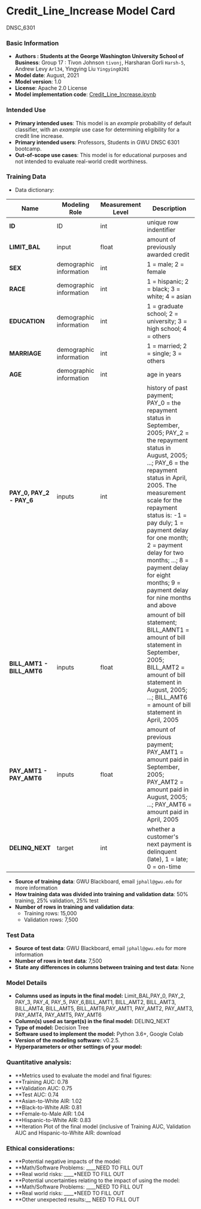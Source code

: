 # Credit_Line_Increase Model Card
DNSC_6301

### Basic Information

*  **Authors : Students at the George Washington University School of Business**: Group 17 : Tivon Johnson `tivonj`, Harsharan Gorli `Harsh-5`, Andrew Levy `Arl34`, Yingying Liu `Yingying0201`
* **Model date**: August, 2021
* **Model version**: 1.0
* **License**: Apache 2.0 License
* **Model implementation code**: [Credit_Line_Increase.ipynb](Credit_Line_Increase.ipynb)

### Intended Use
* **Primary intended uses**: This model is an *example* probability of default classifier, with an *example* use case for determining eligibility for a credit line increase.
* **Primary intended users**: Professors, Students in GWU DNSC 6301 bootcamp.
* **Out-of-scope use cases**: This model is for educational purposes and not intended to evaluate real-world credit worthiness.

### Training Data

* Data dictionary: 

| Name | Modeling Role | Measurement Level| Description|
| ---- | ------------- | ---------------- | ---------- |
|**ID**| ID | int | unique row indentifier |
| **LIMIT_BAL** | input | float | amount of previously awarded credit |
| **SEX** | demographic information | int | 1 = male; 2 = female
| **RACE** | demographic information | int | 1 = hispanic; 2 = black; 3 = white; 4 = asian |
| **EDUCATION** | demographic information | int | 1 = graduate school; 2 = university; 3 = high school; 4 = others |
| **MARRIAGE** | demographic information | int | 1 = married; 2 = single; 3 = others |
| **AGE** | demographic information | int | age in years |
| **PAY_0, PAY_2 - PAY_6** | inputs | int | history of past payment; PAY_0 = the repayment status in September, 2005; PAY_2 = the repayment status in August, 2005; ...; PAY_6 = the repayment status in April, 2005. The measurement scale for the repayment status is: -1 = pay duly; 1 = payment delay for one month; 2 = payment delay for two months; ...; 8 = payment delay for eight months; 9 = payment delay for nine months and above |
| **BILL_AMT1 - BILL_AMT6** | inputs | float | amount of bill statement; BILL_AMNT1 = amount of bill statement in September, 2005; BILL_AMT2 = amount of bill statement in August, 2005; ...; BILL_AMT6 = amount of bill statement in April, 2005 |
| **PAY_AMT1 - PAY_AMT6** | inputs | float | amount of previous payment; PAY_AMT1 = amount paid in September, 2005; PAY_AMT2 = amount paid in August, 2005; ...; PAY_AMT6 = amount paid in April, 2005 |
| **DELINQ_NEXT**| target | int | whether a customer's next payment is delinquent (late), 1 = late; 0 = on-time |

* **Source of training data**: GWU Blackboard, email `jphall@gwu.edu` for more information
* **How training data was divided into training and validation data**: 50% training, 25% validation, 25% test
* **Number of rows in training and validation data**:
  * Training rows: 15,000
  * Validation rows: 7,500

### Test Data
* **Source of test data**: GWU Blackboard, email `jphall@gwu.edu` for more information
* **Number of rows in test data**: 7,500
* **State any differences in columns between training and test data**: None

### Model Details
* **Columns used as inputs in the final model:** Limit_BAL,PAY_0, PAY_2, PAY_3, PAY_4, PAY_5, PAY_6,BILL_AMT1, BILL_AMT2, BILL_AMT3, BILL_AMT4, BILL_AMT5, BILL_AMT6,PAY_AMT1, PAY_AMT2, PAY_AMT3, PAY_AMT4, PAY_AMT5, PAY_AMT6
* **Column(s) used as target(s) in the final model:** DELINQ_NEXT
* **Type of model:** Decision Tree
* **Software used to implement the model:** Python 3.6+, Google Colab
* **Version of the modeling software:** v0.2.5.
* **Hyperparameters or other settings of your model:** 

### Quantitative analysis:
* **Metrics used to evaluate the model and final figures:
* **Training AUC: 0.78
* **Validation AUC: 0.75
* **Test AUC: 0.74
* **Asian-to-White AIR: 1.02
* **Black-to-White AIR: 0.81
* **Female-to-Male AIR: 1.04
* **Hispanic-to-White AIR: 0.83
* **Iteration Plot of the final model (inclusive of Training AUC, Validation AUC and Hispanic-to-White AIR: download

### Ethical considerations:
* **Potential negative impacts of the model:
* **Math/Software Problems: ____NEED TO FILL OUT
* **Real world risks: ____*NEED TO FILL OUT
* **Potential uncertainties relating to the impact of using the model:
* **Math/Software Problems: ____NEED TO FILL OUT
* **Real world risks: ____*NEED TO FILL OUT
* **Other unexpected results:__ NEED TO FILL OUT
